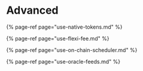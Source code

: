 # Advanced

{% page-ref page="use-native-tokens.md" %}

{% page-ref page="use-flexi-fee.md" %}

{% page-ref page="use-on-chain-scheduler.md" %}

{% page-ref page="use-oracle-feeds.md" %}





